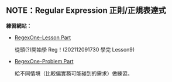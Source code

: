 ## NOTE：Regular Expression 正則/正規表達式

**練習網站：**

- [RegexOne-Lesson Part](https://regexone.com/lesson/introduction_abcs)

  從頭(?)開始學 Reg！(202112091730 學完 Lesson9)

- [RegexOne-Problem Part](https://regexone.com/problem/matching_decimal_numbers)

  給不同情境（比較偏實務可能碰到的需求）做練習。
